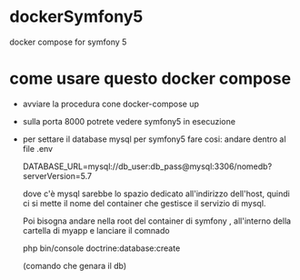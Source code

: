 # dockerSymfony5
docker compose for symfony 5

# come usare questo docker compose

- avviare la procedura cone docker-compose up
- sulla porta 8000 potrete vedere symfony5 in esecuzione
- per settare il database mysql per symfony5 fare cosi:
  andare dentro al file .env
  
  DATABASE_URL=mysql://db_user:db_pass@mysql:3306/nomedb?serverVersion=5.7
  
  dove c'è mysql sarebbe lo spazio dedicato all'indirizzo dell'host, quindi ci si mette il nome del container che gestisce il 
  servizio di mysql.

  Poi bisogna andare nella root del container di symfony , all'interno della cartella di myapp e lanciare il comnado
  
  php bin/console doctrine:database:create
  
  (comando che genara il db)
  
